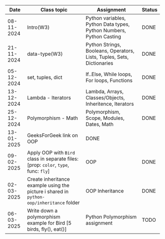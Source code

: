 | Date       | Class topic                                                                              | Assignment                                                             | Status |
|------------|------------------------------------------------------------------------------------------|------------------------------------------------------------------------|--------|
| 08-11-2024 | Intro(W3)                                                                                | Python variables, Python Data types, Python Numbers, Python Casting    | DONE   |
| 21-11-2024 | data-type(W3)                                                                            | Python Strings, Booleans, Operators, Lists, Tuples, Sets, Dictionaries | DONE   |
| 05-12-2024 | set, tuples, dict                                                                        | If..Else, While loops, For loops, Functions                            | DONE   |
| 13-12-2024 | Lambda - Iterators                                                                       | Lambda, Arrays, Classes/Objects, Inheritence, Iterators                | DONE   |
| 25-12-2024 | Polymorphism - Math                                                                      | Polymorphism, Scope, Modules, Dates, Math                              | DONE   |
| 13-01-2025 | GeeksForGeek link on OOP                                                                 | DONE                                                                   |
| 09-02-2025 | Apply OOP with `Bird` class in separate files: [prop: `color`, `type`, func: `fly`]      | OOP                                                                    | DONE   |
| 02-03-2025 | Create inheritance example using the picture i shared in `python-oop/inheritance` folder | OOP Inheritance                                                        | DONE   |
| 06-03-2025 | Write down a polymorphism example for Bird [5 birds, fly(), eat()]                       | Python Polymorphism assignment                                         | TODO   |
